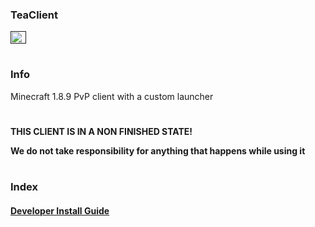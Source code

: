 ### **TeaClient**
<a href=""><img src="https://assets-global.website-files.com/6257adef93867e50d84d30e2/636e0a6a49cf127bf92de1e2_icon_clyde_blurple_RGB.png" alt="Discord" width="25" height="20"></a>

#
### Info 
Minecraft 1.8.9 PvP client with a custom launcher
#
**THIS CLIENT IS IN A NON FINISHED STATE!**

**We do not take responsibility for anything that happens while using it**



#
### Index
#### [Developer Install Guide](./Docs/DeveloperInstallGuide.md)